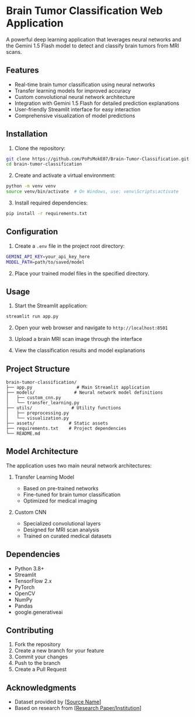 # Brain Tumor Classification Web Application

A powerful deep learning application that leverages neural networks and the Gemini 1.5 Flash model to detect and classify brain tumors from MRI scans.

## Features

- Real-time brain tumor classification using neural networks
- Transfer learning models for improved accuracy
- Custom convolutional neural network architecture
- Integration with Gemini 1.5 Flash for detailed prediction explanations
- User-friendly Streamlit interface for easy interaction
- Comprehensive visualization of model predictions

## Installation

1. Clone the repository:
```bash
git clone https://github.com/PoPsMokE07/Brain-Tumor-Classification.git
cd brain-tumor-classification
```

2. Create and activate a virtual environment:
```bash
python -m venv venv
source venv/bin/activate  # On Windows, use: venv\Scripts\activate
```

3. Install required dependencies:
```bash
pip install -r requirements.txt
```

## Configuration

1. Create a `.env` file in the project root directory:
```bash
GEMINI_API_KEY=your_api_key_here
MODEL_PATH=path/to/saved/model
```

2. Place your trained model files in the specified directory.

## Usage

1. Start the Streamlit application:
```bash
streamlit run app.py
```

2. Open your web browser and navigate to `http://localhost:8501`

3. Upload a brain MRI scan image through the interface

4. View the classification results and model explanations

## Project Structure

```
brain-tumor-classification/
├── app.py                 # Main Streamlit application
├── models/               # Neural network model definitions
│   ├── custom_cnn.py
│   └── transfer_learning.py
├── utils/               # Utility functions
│   ├── preprocessing.py
│   └── visualization.py
├── assets/             # Static assets
├── requirements.txt    # Project dependencies
└── README.md
```

## Model Architecture

The application uses two main neural network architectures:

1. Transfer Learning Model
   - Based on pre-trained networks
   - Fine-tuned for brain tumor classification
   - Optimized for medical imaging

2. Custom CNN
   - Specialized convolutional layers
   - Designed for MRI scan analysis
   - Trained on curated medical datasets

## Dependencies

- Python 3.8+
- Streamlit
- TensorFlow 2.x
- PyTorch
- OpenCV
- NumPy
- Pandas
- google.generativeai

## Contributing

1. Fork the repository
2. Create a new branch for your feature
3. Commit your changes
4. Push to the branch
5. Create a Pull Request


## Acknowledgments

- Dataset provided by [[Source Name](https://www.kaggle.com/datasets/masoudnickparvar/brain-tumor-mri-dataset)]
- Based on research from [[Research Paper/Institution](https://medium.com/@bijil.subhash/explainable-ai-saliency-maps-89098e230100)]
